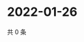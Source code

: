 # 2022-01-26

共 0 条

<!-- BEGIN WEIBO -->
<!-- 最后更新时间 Wed Jan 26 2022 21:08:14 GMT+0800 (China Standard Time) -->

<!-- END WEIBO -->
